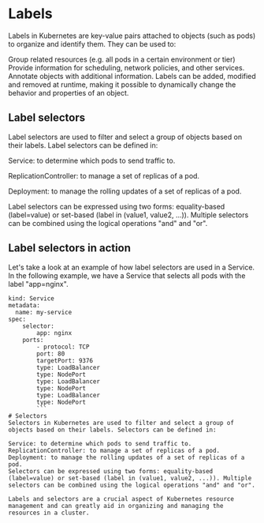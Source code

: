 # Labels
Labels in Kubernetes are key-value pairs attached to objects (such as pods) to organize and identify them. They can be used to:

Group related resources (e.g. all pods in a certain environment or tier)
Provide information for scheduling, network policies, and other services.
Annotate objects with additional information.
Labels can be added, modified and removed at runtime, making it possible to dynamically change the behavior and properties of an object.


## Label selectors
Label selectors are used to filter and select a group of objects based on their labels. Label selectors can be defined in:

Service: to determine which pods to send traffic to.

ReplicationController: to manage a set of replicas of a pod.

Deployment: to manage the rolling updates of a set of replicas of a pod.

Label selectors can be expressed using two forms: equality-based (label=value) or set-based (label in (value1, value2, ...)). Multiple selectors can be combined using the logical operations "and" and "or".

## Label selectors in action

Let's take a look at an example of how label selectors are used in a Service. In the following example, we have a Service that selects all pods with the label "app=nginx".

```apiVersion: v1
kind: Service
metadata:
  name: my-service
spec:
    selector:
        app: nginx
    ports:
        - protocol: TCP
        port: 80
        targetPort: 9376
        type: LoadBalancer
        type: NodePort
        type: LoadBalancer
        type: NodePort
        type: LoadBalancer
        type: NodePort
        ```
# Selectors
Selectors in Kubernetes are used to filter and select a group of objects based on their labels. Selectors can be defined in:

Service: to determine which pods to send traffic to.
ReplicationController: to manage a set of replicas of a pod.
Deployment: to manage the rolling updates of a set of replicas of a pod.
Selectors can be expressed using two forms: equality-based (label=value) or set-based (label in (value1, value2, ...)). Multiple selectors can be combined using the logical operations "and" and "or".

Labels and selectors are a crucial aspect of Kubernetes resource management and can greatly aid in organizing and managing the resources in a cluster.